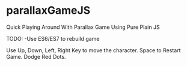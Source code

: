 # parallaxGameJS
Quick Playing Around With Parallax Game Using Pure Plain JS

TODO:
-Use ES6/ES7 to rebuild game

Use Up, Down, Left, Right Key to move the character. 
Space to Restart Game.
Dodge Red Dots.
